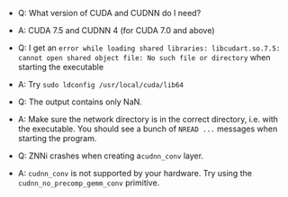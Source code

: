 * Q: What version of CUDA and CUDNN do I need?
* A: CUDA 7.5 and CUDNN 4 (for CUDA 7.0 and above)

* Q: I get an `error while loading shared libraries: libcudart.so.7.5: cannot open shared object file: No such file or directory` when starting the executable
* A: Try `sudo ldconfig /usr/local/cuda/lib64`

* Q: The output contains only NaN.
* A: Make sure the network directory is in the correct directory, i.e. with the executable. You should see a bunch of `NREAD ...` messages when starting the program.

* Q: ZNNi crashes when creating a`cudnn_conv` layer.
* A: `cudnn_conv` is not supported by your hardware. Try using the `cudnn_no_precomp_gemm_conv` primitive.